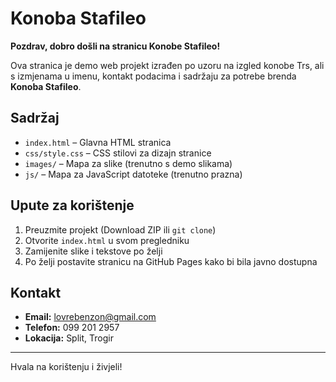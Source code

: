 # Konoba Stafileo

**Pozdrav, dobro došli na stranicu Konobe Stafileo!**

Ova stranica je demo web projekt izrađen po uzoru na izgled konobe Trs, ali s izmjenama u imenu, kontakt podacima i sadržaju za potrebe brenda **Konoba Stafileo**.

## Sadržaj

- `index.html` – Glavna HTML stranica
- `css/style.css` – CSS stilovi za dizajn stranice
- `images/` – Mapa za slike (trenutno s demo slikama)
- `js/` – Mapa za JavaScript datoteke (trenutno prazna)

## Upute za korištenje

1. Preuzmite projekt (Download ZIP ili `git clone`)
2. Otvorite `index.html` u svom pregledniku
3. Zamijenite slike i tekstove po želji
4. Po želji postavite stranicu na GitHub Pages kako bi bila javno dostupna

## Kontakt

- **Email:** lovrebenzon@gmail.com
- **Telefon:** 099 201 2957
- **Lokacija:** Split, Trogir

---

Hvala na korištenju i živjeli!

